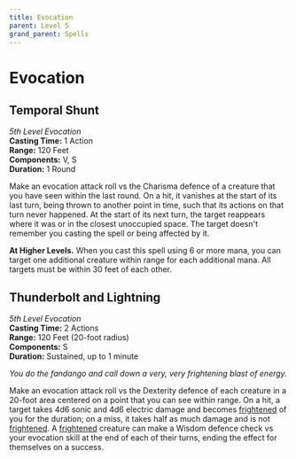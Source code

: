 ```yaml
---
title: Evocation
parent: Level 5
grand_parent: Spells
---
```


# Evocation

## Temporal Shunt
*5th Level Evocation*<br>
**Casting Time:** 1 Action<br>
**Range:** 120 Feet<br>
**Components:** V, S<br>
**Duration:** 1 Round

Make an evocation attack roll vs the Charisma defence of a creature that you have seen within the last round. On a hit, it vanishes at the start of its last turn, being thrown to another point in time, such that its actions on that turn never happened. At the start of its next turn, the target reappears where it was or in the closest unoccupied space. The target doesn't remember you casting the spell or being affected by it.

**At Higher Levels.** When you cast this spell using 6 or more mana, you can target one additional creature within range for each additional mana. All targets must be within 30 feet of each other.

## Thunderbolt and Lightning
*5th Level Evocation*<br>
**Casting Time:** 2 Actions<br>
**Range:** 120 Feet (20-foot radius)<br>
**Components:** S<br>
**Duration:** Sustained, up to 1 minute

*You do the fandango and call down a very, very frightening blast of energy.*

Make an evocation attack roll vs the Dexterity defence of each creature in a 20-foot area centered on a point that you can see within range. On a hit, a target takes 4d6 sonic and 4d6 electric damage and becomes [frightened](https://stormchaserroleplaying.com/stormchaserRPG/Conditions/Frightened/) of you for the duration; on a miss, it takes half as much damage and is not [frightened](https://stormchaserroleplaying.com/stormchaserRPG/Conditions/Frightened/). A [frightened](https://stormchaserroleplaying.com/stormchaserRPG/Conditions/Frightened/) creature can make a Wisdom defence check vs your evocation skill at the end of each of their turns, ending the effect for themselves on a success.
